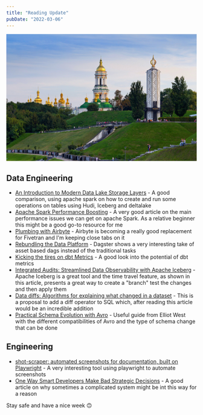 ```yaml
---
title: "Reading Update"
pubDate: "2022-03-06"
---
```


![Photo by Eugene on Unsplash](./kyiv.jpeg)

## Data Engineering

- [An Introduction to Modern Data Lake Storage Layers](https://dacort.dev/posts/modern-data-lake-storage-layers/) - A good comparison, using apache spark on how to create and run some operations on tables using Hudi, Iceberg and deltalake
- [Apache Spark Performance Boosting](https://towardsdatascience.com/apache-spark-performance-boosting-e072a3ec1179) - A very good article on the main performance issues we can get on apache Spark. As a relative beginner this might be a good go-to resource for me
- [Plumbing with Airbyte](https://www.topofthelyne.co/p/plumbing-with-airbyte) - Airbyte is becoming a really good replacement for Fivetran and I'm keeping close tabs on it
- [Rebundling the Data Platform](https://dagster.io/blog/rebundling-the-data-platform) - Dagster shows a very interesting take of asset based dags instead of the traditional tasks
- [Kicking the tires on dbt Metrics](https://stkbailey.substack.com/p/kicking-the-tires-on-dbt-metrics) - A good look into the potential of dbt metrics
- [Integrated Audits: Streamlined Data Observability with Apache Iceberg](https://tabular.io/blog/integrated-audits/) - Apache Iceberg is a great tool and the time travel feature, as shown in this article, presents a great way to create a "branch" test the changes and then apply them
- [Data diffs: Algorithms for explaining what changed in a dataset](https://blog.marcua.net/2022/02/20/data-diffs-algorithms-for-explaining-what-changed-in-a-dataset.html) - This is a proposal to add a diff operator to SQL which, after reading this article would be an incredible addition
- [Practical Schema Evolution with Avro](https://medium.com/expedia-group-tech/practical-schema-evolution-with-avro-c07af8ba1725) - Useful guide from Elliot West with the different compatibilities of Avro and the type of schema change that can be done

## Engineering

- [shot-scraper: automated screenshots for documentation, built on Playwright](https://simonwillison.net/2022/Mar/10/shot-scraper/) - A very interesting tool using playwright to automate screenshots
- [One Way Smart Developers Make Bad Strategic Decisions](https://earthly.dev/blog/see-state/) - A good article on why sometimes a complicated system might be int this way for a reason

Stay safe and have a nice week 🙃
